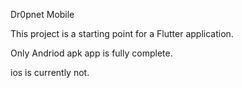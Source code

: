 Dr0pnet Mobile


This project is a starting point for a Flutter application.

Only Andriod apk app is fully complete.

ios is currently not.
